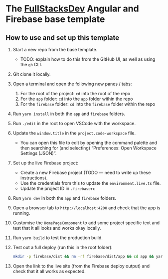 # The [FullStacksDev](https://FullStacks.dev) Angular and Firebase base template

## How to use and set up this template

1. Start a new repo from the base template.
    - TODO: explain how to do this from the GitHub UI, as well as using the `gh` CLI.
1. Git clone it locally.
1. Open a terminal and open the following new panes / tabs:
    1. For the root of the project: `cd` into the root of the repo
    1. For the `app` folder: `cd` into the `app` folder within the repo
    1. For the `firebase` folder: `cd` into the `firebase` folder within the repo
1. Run `yarn install` in both the `app` and `firebase` folders.
1. Run `./edit` in the root to open VSCode with the workspace.
1. Update the `window.title` in the `project.code-workspace` file.
    - You can open this file to edit by opening the command palette and then searching for (and selecting) “Preferences: Open Workspace Settings (JSON)”.
1. Set up the live Firebase project:
    - Create a new Firebase project (TODO — need to write up these instructions).
    - Use the credentials from this to update the `environment.live.ts` file.
    - Update the project ID in `.firebaserc`
1. Run `yarn dev` in both the `app` and `firebase` folders.
1. Open a browser tab to `http://localhost:4200` and check that the app is running.
1. Customise the `HomePageComponent` to add some project specific text and test that it all looks and works okay locally.
1. Run `yarn build` to test the production build.
1. Test out a full deploy (run this in the root folder):

    ```bash
    mkdir -p firebase/dist && rm -rf firebase/dist/app && cd app && yarn build && cp -r dist/app/browser/. ../firebase/dist/app && cd .. && cd firebase && yarn deploy:live && cd ..
    ```

1. Open the link to the live site (from the Firebase deploy output) and check that it all works as expected.
